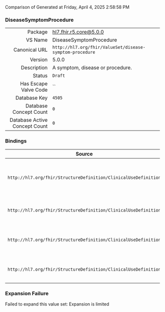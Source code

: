 Comparison of 
Generated at Friday, April 4, 2025 2:58:58 PM

### DiseaseSymptomProcedure

|      |     |
| ---: | --- |
| Package | hl7.fhir.r5.core@5.0.0 |
| VS Name | DiseaseSymptomProcedure |
| Canonical URL | `http://hl7.org/fhir/ValueSet/disease-symptom-procedure` |
| Version | 5.0.0 |
| Description | A symptom, disease or procedure. |
| Status | `Draft` |
| Has Escape Valve Code | `` |
| Database Key | `4505` |
| Database Concept Count | `0` |
| Database Active Concept Count | `0` |
### Bindings

| Source | Element | Binding | Strength | Element Short |
| ------ | ------- | ------- | -------- | ------------- |
| `http://hl7.org/fhir/StructureDefinition/ClinicalUseDefinition` | `ClinicalUseDefinition.contraindication.diseaseSymptomProcedure` | `http://hl7.org/fhir/ValueSet/disease-symptom-procedure` | `Example` | The situation that is being documented as contraindicating against this item |
| `http://hl7.org/fhir/StructureDefinition/ClinicalUseDefinition` | `ClinicalUseDefinition.contraindication.comorbidity` | `http://hl7.org/fhir/ValueSet/disease-symptom-procedure` | `Example` | A comorbidity (concurrent condition) or coinfection |
| `http://hl7.org/fhir/StructureDefinition/ClinicalUseDefinition` | `ClinicalUseDefinition.indication.diseaseSymptomProcedure` | `http://hl7.org/fhir/ValueSet/disease-symptom-procedure` | `Example` | The situation that is being documented as an indicaton for this item |
| `http://hl7.org/fhir/StructureDefinition/ClinicalUseDefinition` | `ClinicalUseDefinition.indication.comorbidity` | `http://hl7.org/fhir/ValueSet/disease-symptom-procedure` | `Example` | A comorbidity or coinfection as part of the indication |

### Expansion Failure

Failed to expand this value set: Expansion is limited
